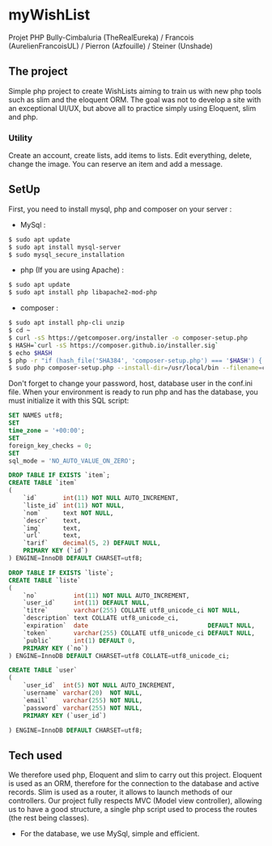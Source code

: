 # myWishList

Projet PHP Bully-Cimbaluria (TheRealEureka) / Francois (AurelienFrancoisUL) / Pierron (Azfouille) / Steiner (Unshade)

## The project

Simple php project to create WishLists aiming to train us with new php tools such as slim and the eloquent ORM. The goal was not to develop a site with an exceptional UI/UX, but above all to practice simply using Eloquent, slim and php.

### Utility

Create an account, create lists, add items to lists. Edit everything, delete, change the image. 
You can reserve an item and add a message. 


## SetUp

First, you need to install mysql, php and composer on your server :

* MySql : 
```bash
$ sudo apt update
$ sudo apt install mysql-server
$ sudo mysql_secure_installation
```

* php (If you are using Apache) :
```bash
$ sudo apt update
$ sudo apt install php libapache2-mod-php
```

* composer :
```bash
$ sudo apt install php-cli unzip
$ cd ~
$ curl -sS https://getcomposer.org/installer -o composer-setup.php
$ HASH=`curl -sS https://composer.github.io/installer.sig`
$ echo $HASH
$ php -r "if (hash_file('SHA384', 'composer-setup.php') === '$HASH') { echo 'Installer verified'; } else { echo 'Installer corrupt'; unlink('composer-setup.php'); } echo PHP_EOL;"
$ sudo php composer-setup.php --install-dir=/usr/local/bin --filename=composer
```
Don't forget to change your password, host, database user in the conf.ini file.
When your environment is ready to run php and has the database, you must initialize it with this SQL script:
```sql
SET NAMES utf8;
SET
time_zone = '+00:00';
SET
foreign_key_checks = 0;
SET
sql_mode = 'NO_AUTO_VALUE_ON_ZERO';

DROP TABLE IF EXISTS `item`;
CREATE TABLE `item`
(
    `id`       int(11) NOT NULL AUTO_INCREMENT,
    `liste_id` int(11) NOT NULL,
    `nom`      text NOT NULL,
    `descr`    text,
    `img`      text,
    `url`      text,
    `tarif`    decimal(5, 2) DEFAULT NULL,
    PRIMARY KEY (`id`)
) ENGINE=InnoDB DEFAULT CHARSET=utf8;

DROP TABLE IF EXISTS `liste`;
CREATE TABLE `liste`
(
    `no`          int(11) NOT NULL AUTO_INCREMENT,
    `user_id`     int(11) DEFAULT NULL,
    `titre`       varchar(255) COLLATE utf8_unicode_ci NOT NULL,
    `description` text COLLATE utf8_unicode_ci,
    `expiration`  date                                 DEFAULT NULL,
    `token`       varchar(255) COLLATE utf8_unicode_ci DEFAULT NULL,
    `public`      int(1) DEFAULT 0,
    PRIMARY KEY (`no`)
) ENGINE=InnoDB DEFAULT CHARSET=utf8 COLLATE=utf8_unicode_ci;

CREATE TABLE `user`
(
    `user_id`  int(5) NOT NULL AUTO_INCREMENT,
    `username` varchar(20)  NOT NULL,
    `email`    varchar(255) NOT NULL,
    `password` varchar(255) NOT NULL,
    PRIMARY KEY (`user_id`)

) ENGINE=InnoDB DEFAULT CHARSET=utf8;
```

## Tech used
We therefore used php, Eloquent and slim to carry out this project. Eloquent is used as an ORM, therefore for the connection to the database and active records. Slim is used as a router, it allows to launch methods of our controllers. Our project fully respects MVC (Model view controller), allowing us to have a good structure, a single php script used to process the routes (the rest being classes).

* For the database, we use MySql, simple and efficient.
